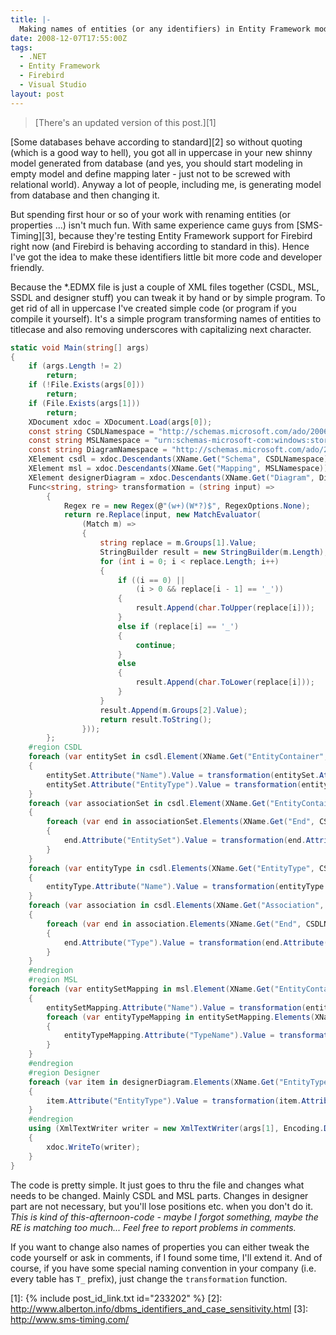 ```yaml
---
title: |-
  Making names of entities (or any identifiers) in Entity Framework model "code and developer friendly" (= not uppercase)
date: 2008-12-07T17:55:00Z
tags:
  - .NET
  - Entity Framework
  - Firebird
  - Visual Studio
layout: post
---
```

> [There's an updated version of this post.][1]

[Some databases behave according to standard][2] so without quoting (which is a good way to hell), you got all in uppercase in your new shinny model generated from database (and yes, you should start modeling in empty model and define mapping later - just not to be screwed with relational world). Anyway a lot of people, including me, is generating model from database and then changing it.

But spending first hour or so of your work with renaming entities (or properties ...) isn't much fun. With same experience came guys from [SMS-Timing][3], because they're testing Entity Framework support for Firebird right now (and Firebird is behaving according to standard in this). Hence I've got the idea to make these identifiers little bit more code and developer friendly.

Because the *.EDMX file is just a couple of XML files together (CSDL, MSL, SSDL and designer stuff) you can tweak it by hand or by simple program. To get rid of all in uppercase I've created simple code (or program if you compile it yourself). It's a simple program transforming names of entities to titlecase and also removing underscores with capitalizing next character.

```csharp
static void Main(string[] args)
{
    if (args.Length != 2)
        return;
    if (!File.Exists(args[0]))
        return;
    if (File.Exists(args[1]))
        return;
    XDocument xdoc = XDocument.Load(args[0]);
    const string CSDLNamespace = "http://schemas.microsoft.com/ado/2006/04/edm";
    const string MSLNamespace = "urn:schemas-microsoft-com:windows:storage:mapping:CS";
    const string DiagramNamespace = "http://schemas.microsoft.com/ado/2007/06/edmx";
    XElement csdl = xdoc.Descendants(XName.Get("Schema", CSDLNamespace)).First();
    XElement msl = xdoc.Descendants(XName.Get("Mapping", MSLNamespace)).First();
    XElement designerDiagram = xdoc.Descendants(XName.Get("Diagram", DiagramNamespace)).First();
    Func<string, string> transformation = (string input) =>
        {
            Regex re = new Regex(@"(w+)(W*?)$", RegexOptions.None);
            return re.Replace(input, new MatchEvaluator(
                (Match m) =>
                {
                    string replace = m.Groups[1].Value;
                    StringBuilder result = new StringBuilder(m.Length);
                    for (int i = 0; i < replace.Length; i++)
                    {
                        if ((i == 0) ||
                            (i > 0 && replace[i - 1] == '_'))
                        {
                            result.Append(char.ToUpper(replace[i]));
                        }
                        else if (replace[i] == '_')
                        {
                            continue;
                        }
                        else
                        {
                            result.Append(char.ToLower(replace[i]));
                        }
                    }
                    result.Append(m.Groups[2].Value);
                    return result.ToString();
                }));
        };
    #region CSDL
    foreach (var entitySet in csdl.Element(XName.Get("EntityContainer", CSDLNamespace)).Elements(XName.Get("EntitySet", CSDLNamespace)))
    {
        entitySet.Attribute("Name").Value = transformation(entitySet.Attribute("Name").Value);
        entitySet.Attribute("EntityType").Value = transformation(entitySet.Attribute("EntityType").Value);
    }
    foreach (var associationSet in csdl.Element(XName.Get("EntityContainer", CSDLNamespace)).Elements(XName.Get("AssociationSet", CSDLNamespace)))
    {
        foreach (var end in associationSet.Elements(XName.Get("End", CSDLNamespace)))
        {
            end.Attribute("EntitySet").Value = transformation(end.Attribute("EntitySet").Value);
        }
    }
    foreach (var entityType in csdl.Elements(XName.Get("EntityType", CSDLNamespace)))
    {
        entityType.Attribute("Name").Value = transformation(entityType.Attribute("Name").Value);
    }
    foreach (var association in csdl.Elements(XName.Get("Association", CSDLNamespace)))
    {
        foreach (var end in association.Elements(XName.Get("End", CSDLNamespace)))
        {
            end.Attribute("Type").Value = transformation(end.Attribute("Type").Value);
        }
    }
    #endregion
    #region MSL
    foreach (var entitySetMapping in msl.Element(XName.Get("EntityContainerMapping", MSLNamespace)).Elements(XName.Get("EntitySetMapping", MSLNamespace)))
    {
        entitySetMapping.Attribute("Name").Value = transformation(entitySetMapping.Attribute("Name").Value);
        foreach (var entityTypeMapping in entitySetMapping.Elements(XName.Get("EntityTypeMapping", MSLNamespace)))
        {
            entityTypeMapping.Attribute("TypeName").Value = transformation(entityTypeMapping.Attribute("TypeName").Value);
        }
    }
    #endregion
    #region Designer
    foreach (var item in designerDiagram.Elements(XName.Get("EntityTypeShape", DiagramNamespace)))
    {
        item.Attribute("EntityType").Value = transformation(item.Attribute("EntityType").Value);
    }
    #endregion
    using (XmlTextWriter writer = new XmlTextWriter(args[1], Encoding.Default))
    {
        xdoc.WriteTo(writer);
    }
}
```

The code is pretty simple. It just goes to thru the file and changes what needs to be changed. Mainly CSDL and MSL parts. Changes in designer part are not necessary, but you'll lose positions etc. when you don't do it. _This is kind of this-afternoon-code - maybe I forgot something, maybe the RE is matching too much... Feel free to report problems in comments._

If you want to change also names of properties you can either tweak the code yourself or ask in comments, if I found some time, I'll extend it. And of course, if you have some special naming convention in your company (i.e. every table has `T_` prefix), just change the `transformation` function.

[1]: {% include post_id_link.txt id="233202" %}
[2]: http://www.alberton.info/dbms_identifiers_and_case_sensitivity.html
[3]: http://www.sms-timing.com/
